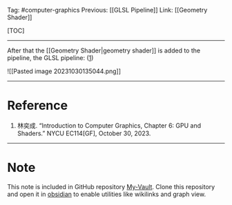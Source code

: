 Tag: #computer-graphics 
Previous: [[GLSL Pipeline]]
Link: [[Geometry Shader]]

[TOC]

---

After that the [[Geometry Shader|geometry shader]] is added to the pipeline, the GLSL pipeline: (<u>1</u>)

![[Pasted image 20231030135044.png]]

---

# Reference

1. 林奕成. “Introduction to Computer Graphics, Chapter 6: GPU and Shaders.” NYCU EC114[GF], October 30, 2023.

---

# Note

This note is included in GitHub repository [My-Vault](https://github.com/LittleD3092/My-Vault.git). Clone this repository and open it in [obsidian](https://obsidian.md/) to enable utilities like wikilinks and graph view.